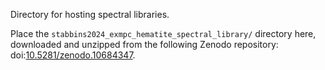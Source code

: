 Directory for hosting spectral libraries.

Place the ```stabbins2024_exmpc_hematite_spectral_library/``` directory here, downloaded and unzipped from the following Zenodo repository: doi:[10.5281/zenodo.10684347](https://zenodo.org/doi/10.5281/zenodo.10684347).